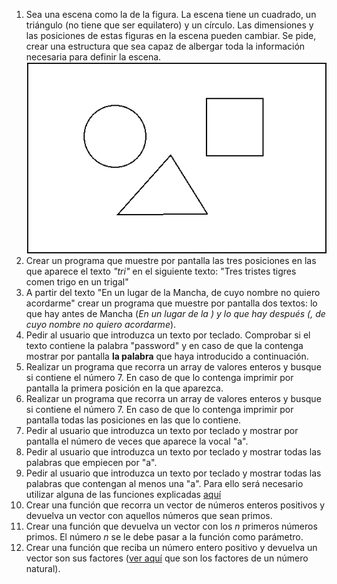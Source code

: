 
1. Sea una escena como la de la figura. La escena tiene un cuadrado, un triángulo (no tiene que ser equilatero) y un círculo. Las dimensiones y las posiciones de estas figuras en la escena pueden cambiar. Se pide, crear una estructura que sea capaz de albergar toda la información necesaria para definir la escena.
![Escena](images/escena.png "Escena")
2. Crear un programa que muestre por pantalla las tres posiciones en las que aparece el texto _"tri"_ en el siguiente texto: "Tres tristes tigres comen trigo en un trigal"
3. A partir del texto "En un lugar de la Mancha, de cuyo nombre no quiero acordarme" crear un programa que muestre por pantalla dos textos: lo que hay antes de Mancha (*En un lugar de la *) y lo que hay después (*, de cuyo nombre no quiero acordarme*).
4. Pedir al usuario que introduzca un texto por teclado. Comprobar si el texto contiene la palabra "password" y en caso de que la contenga mostrar por pantalla **la palabra** que haya introducido a continuación.
5. Realizar un programa que recorra un array de valores enteros y busque si contiene el número 7. En caso de que lo contenga imprimir por pantalla la primera posición en la que aparezca.
6. Realizar un programa que recorra un array de valores enteros y busque si contiene el número 7. En caso de que lo contenga imprimir por pantalla todas las posiciones en las que lo contiene.
7. Pedir al usuario que introduzca un texto por teclado y mostrar por pantalla el número de veces que aparece la vocal "a".
8. Pedir al usuario que introduzca un texto por teclado y mostrar todas las palabras que empiecen por "a".
9. Pedir al  usuario que introduzca un texto por teclado y mostrar todas las palabras que contengan al menos una "a". Para ello será necesario utilizar alguna de las funciones explicadas [aquí](http://www.cplusplus.com/reference/string/string/)
10. Crear una función que recorra un vector de números enteros positivos y devuelva un vector con aquellos números que sean primos.
11. Crear una función que devuelva un vector con los _n_ primeros números primos. El número _n_ se le debe pasar a la función como parámetro.
12. Crear una función que reciba un número entero positivo y devuelva un vector son sus factores ([ver aquí](https://matematica.fandom.com/wiki/Descomposicion_de_numeros_naturales_en_factores) que son los factores de un número natural).
